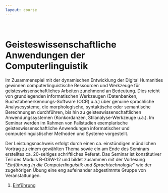 ```yaml
---
layout: course
---
```


<br>

# Geisteswissenschaftliche Anwendungen der Computerlinguistik

Im Zusammenspiel mit der dynamischen Entwicklung der Digital Humanities gewinnen computerlinguistische Ressourcen und Werkzeuge für geisteswissenschaftliches Arbeiten zunehmend an Bedeutung. Dies reicht von grundlegenden informatischen Werkzeugen (Datenbanken, Buchstabenerkennungs-Software (OCR) u.ä.) über genuine sprachliche Analysesysteme, die morphologische, syntaktische oder semantische Berechnungen durchführen, bis hin zu geisteswissenschaftlichen Anwendungssystemen (Konkordanzen, Stilanalyse-Werkzeuge u.ä.). Im Seminar werden im Rahmen von Fallstudien exemplarische geisteswissenschaftliche Anwendungen informatischer und computerlinguistischer Methoden und Systeme vorgestellt.

Der Leistungsnachweis erfolgt durch einen ca. einstündigen mündlichen Vortrag zu einem gewählten Thema sowie ein am Ende des Seminars erstelltes ca. 20-seitiges schriftliches Referat. Das Seminar ist konstitutiver Teil des Moduls B-GSW-12 und bildet zusammen mit der Vorlesung "*Einführung in die Computerlinguistik und Sprachtechnologie*" wie der zugehörigen Übung eine eng aufeinander abgestimmte Gruppe von Veranstaltungen.

1. [Einführung](http://www.julielab.de/coling_multimedia/de/teaching/clst/Geisteswissenschaftliche+Anwendungen_sh.pdf)
